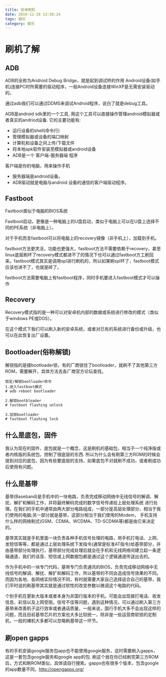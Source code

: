 ```yaml
---
title: 安卓刷机
date: 2019-12-28 13:58:24
tags: 娱乐
category: 娱乐
---
```


# 刷机了解

## ADB
ADB的全称为Android Debug Bridge，就是起到调试桥的作用
Android设备(如手机)连接PC时所需要的驱动程序，一般Android设备连接WinXP是无需安装驱动的。

通过adb我们可以通过DDMS来调试Android程序，说白了就是debug工具。

ADB是android sdk里的一个工具, 用这个工具可以直接操作管理android模拟器或者真实的andriod设备. 它的主要功能有:

* 运行设备的shell(命令行)
* 管理模拟器或设备的端口映射
* 计算机和设备之间上传/下载文件
* 将本地apk软件安装至模拟器或android设备
* ADB是一个 客户端-服务器端 程序

客户端是你的电脑，用来操作手机
* 服务器端是android设备。
* ADB驱动就是电脑与android 设备的通信的客户端驱动程序。

## Fastboot

Fastboot类似于电脑的BIOS系统

Fastboot启动，更像是一种电脑上的U盘启动，类似于电脑上可以在U盘上选择不同的PE系统（非电脑上）。

对于手机而言fastboot可以将电脑上的recovery镜像（非手机上），加载到手机。

fastboot方法更灵活，功能也更强大，fastboot方法不需要依赖于recovery，甚至linux底层刷坏了recovery模式都进不了的情况下也可以通过fastboot方工刷回来。fastboot模式其实是调用spl进行刷机的，所以如果刷spl坏了，fastboot模式应该也进不了，也就是砖了。

fastboot方法需要电脑上有fastboot程序，同时手机要进入fastboot模式才可以操作

## Recovery

Recovery模式指的是一种可以对安卓机内部的数据或系统进行修改的模式（类似于windows PE或DOS）。

在这个模式下我们可以刷入新的安卓系统，或者对已有的系统进行备份或升级，也可以在此恢复出厂设置。


## Bootloader(俗称解锁)

解锁指的是接bootloader锁，有的厂商锁住了bootloader，就刷不了其他第三方ROM，需要解开，具体方法去各厂商官方论坛查找。

```
锁定/解锁bootloader命令
1.进入fastboot模式
# adb reboot bootloader
 
2.解锁bootbloader
# fastboot flashing unlock
 
3.加锁bootloader
# fastboot flashing lock
```

## 什么是底包，固件

我认为现在的固件、底包就是一个概念，这是刷机的基础包，相当于一个纯净版或者内核版的系统包，控制了很底层的东西.
所以为什么会有刷第三方ROM的时候会提到对应的底包，因为有些要底层的支持，如果底包不对就刷不成功，或者刷成功后使用有问题。

## 什么是基带

基带(Baseband)是手机中的一块电路，负责完成移动网络中无线信号的解调、解扰、解扩和解码工作，并将最终解码完成的数字信号传递给上层处理系统 进行处理。在我们的手机中通常由两大部分电路组成，一部分是高层处理部分，相当于我们使用的电脑;另一部分就是基带，这部分相当于我们使用的Modem， 手机支持什么样的网络制式(GSM、CDMA、WCDMA、TD-SCDMA等)都是由它来决定的。

基带其实就是手机里面一块负责各种手机信号处理的电路，用手机打电话、上网、发短信等等，都是通过上层处理系统下发指令(通常是标准AT指令)给基带部分，并由基带部分处理执行，基带部分完成处理后就会在手机和无线网络间建立起一条逻辑通道，我们的话音、短信或上网数据包都是通过这个逻辑通道传送出去的。

作为手机中的一块专门代码，基带专门负责通讯的BIOS，负责完成移动网络中无线信号的解调、解扰、解扩和解码工作，所以基带的不同会造成信号效果的不同。而因为各地、各网络实际情况不同，有时就需要大家自己选择适合自己的基带，我们平时说的刷基带其实就是通过软性的改变参数以微调这个电路的代码。

个别手机在更新大版本或者本身为非国行版本的手机，可能会出现接打电话、收发信息、彩信以及上网受阻，信号不佳等问题，遇到这种情况，可以通过刷入第三方基带来改善机子运行效率或者通话质量，一般来说，国行手机大多不会出现这样的问题，而且目前基带芯片的方案也大多比较统一，除非是一些运营商软锁的定制机，一般的裸机大多都可以忽略刷基带这一环节。

## 刷open gapps

有的手机安装google服务包app也不能使用google服务，这时需要刷入gapps，这是一套包含google服务和google app的包.
刷这个放在你已经刷完第三方ROM后，方式和刷ROM类似，具体请自行搜索。gapps也有很多个版本，包含google的app数量不同。http://opengapps.org/






